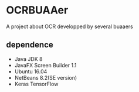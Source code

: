 # OCRBUAAer
A project about OCR developped by several buaaers

## dependence
  - Java JDK 8
  - JavaFX Screen Builder 1.1
  - Ubuntu 16.04
  - NetBeans 8.2(SE version)
  - Keras TensorFlow
